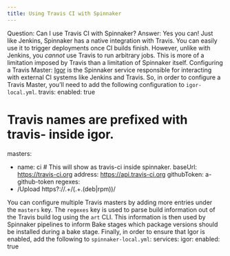 ```yaml
---
title: Using Travis CI with Spinnaker
---
```



Question:
Can I use Travis CI with Spinnaker?
Answer:
Yes you can! Just like Jenkins, Spinnaker has a native integration with Travis. You can easily use it to trigger deployments once CI builds finish. However, unlike with Jenkins, you *cannot* use Travis to run arbitrary jobs. This is more of a limitation imposed by Travis than a limitation of Spinnaker itself.
Configuring a Travis Master:
[Igor](https://github.com/spinnaker/igor) is the Spinnaker service responsible for interacting with external CI systems like Jenkins and Travis. So, in order to configure a Travis Master, you’ll need to add the following configuration to ```igor-local.yml```.
travis:
  enabled: true
  # Travis names are prefixed with travis- inside igor.
  masters:
  - name: ci # This will show as travis-ci inside spinnaker.
    baseUrl: https://travis-ci.org
    address: https://api.travis-ci.org
    githubToken: a-github-token
  regexes:
  - /Upload https?:\/\/.+\/(.+\.(deb|rpm))/

You can configure multiple Travis masters by adding more entries under the ```masters``` key.
The ```regexes``` key is used to parse build information out of the Travis build log using the ```art``` CLI. This information is then used by Spinnaker pipelines to inform Bake stages which package versions should be installed during a bake stage.
Finally, in order to ensure that Igor is enabled, add the following to ```spinnaker-local.yml```:
services:
  igor:
    enabled: true

